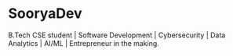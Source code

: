 # SooryaDev
B.Tech CSE student | Software Development | Cybersecurity | Data Analytics | AI/ML | Entrepreneur in the making.
